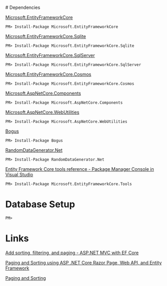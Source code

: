 ﻿﻿# Dependencies

[Microsoft.EntityFrameworkCore](https://www.nuget.org/packages/Microsoft.EntityFrameworkCore)
```console
PM> Install-Package Microsoft.EntityFrameworkCore
```

[Microsoft.EntityFrameworkCore.Sqlite](https://www.nuget.org/packages/Microsoft.EntityFrameworkCore.Sqlite)
```console
PM> Install-Package Microsoft.EntityFrameworkCore.Sqlite
```

[Microsoft.EntityFrameworkCore.SqlServer](https://www.nuget.org/packages/Microsoft.EntityFrameworkCore.SqlServer)
```console
PM> Install-Package Microsoft.EntityFrameworkCore.SqlServer
```

[Microsoft.EntityFrameworkCore.Cosmos](https://www.nuget.org/packages/Microsoft.EntityFrameworkCore.Cosmos/)
```console
PM> Install-Package Microsoft.EntityFrameworkCore.Cosmos
```

[Microsoft.AspNetCore.Components](https://www.nuget.org/packages/Microsoft.AspNetCore.Components)
```console
PM> Install-Package Microsoft.AspNetCore.Components
```

[Microsoft.AspNetCore.WebUtilities](https://www.nuget.org/packages/Microsoft.AspNetCore.WebUtilities)
```console
PM> Install-Package Microsoft.AspNetCore.WebUtilities
```

[Bogus](https://www.nuget.org/packages/Bogus)
```console
PM> Install-Package Bogus
```

[RandomDataGenerator.Net](https://www.nuget.org/packages/RandomDataGenerator.Net)
```console
PM> Install-Package RandomDataGenerator.Net
```

[Entity Framework Core tools reference - Package Manager Console in Visual Studio](https://learn.microsoft.com/en-us/ef/core/cli/powershell)
```console
PM> Install-Package Microsoft.EntityFrameworkCore.Tools
```

# Database Setup
```console
PM> 
```

# Links
[Add sorting, filtering, and paging - ASP.NET MVC with EF Core](https://learn.microsoft.com/en-us/aspnet/core/data/ef-mvc/sort-filter-page?view=aspnetcore-6.0)

[Paging and Sorting using ASP .NET Core Razor Page, Web API, and Entity Framework](https://www.codeproject.com/Articles/5292061/Paging-and-Sorting-using-ASP-NET-Core-Razor-Page-W)

[Paging and Sorting](https://github.com/kendallchen/PagingSorting)

